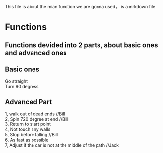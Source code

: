 This file is about the mian function we are gonna used， is a mrkdown file

# Functions

## Functions devided into 2 parts, about basic ones and advanced ones


## Basic ones
Go straight  
Turn 90 degress

## Advanced Part  
1, walk out of dead ends  //Bill  
2, Spin 720 degree at end  //Bill  
3, Return to start point  
4, Not touch any walls  
5, Stop before falling  //Bill  
6, As fast as possible  
7, Adjust if the car is not at the middle of the path //Jack  

